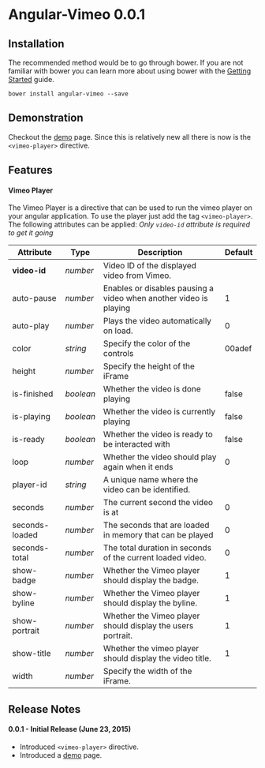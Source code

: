 # Angular-Vimeo 0.0.1

## Installation
The recommended method would be to go through bower. If you are not familiar
with bower you can learn more about using bower with the
[Getting Started](http://bower.io/#getting-started) guide.

```
bower install angular-vimeo --save
```

## Demonstration
Checkout the [demo](http://armenkesablyan.github.io/angular-vimeo) page.
Since this is relatively new all there is now is the `<vimeo-player>` directive.


## Features
#### Vimeo Player
The Vimeo Player is a directive that can be used to run the vimeo player on your
angular application. To use the player just add the tag `<vimeo-player>`. The
following attributes can be applied:
*Only `video-id` attribute is required to get it going*

| Attribute | Type | Description | Default |
| --------- | ---- | ----------- | ------- |
| **video-id** | _number_ | Video ID of the displayed video from Vimeo. | |
| auto-pause | _number_ | Enables or disables pausing a video when another video is playing | 1
| auto-play | _number_ | Plays the video automatically on load. | 0 |
| color | _string_ | Specify the color of the controls | 00adef |
| height | _number_ | Specify the height of the iFrame | |
| is-finished | _boolean_ | Whether the video is done playing | false
| is-playing | _boolean_ | Whether the video is currently playing | false
| is-ready | _boolean_ | Whether the video is ready to be interacted with | false
| loop | _number_ | Whether the video should play again when it ends | 0 |
| player-id | _string_ | A unique name where the video can be identified.
| seconds | _number_ | The current second the video is at | 0 |
| seconds-loaded | _number_ | The seconds that are loaded in memory that can be played | 0 |
| seconds-total | _number_ | The total duration in seconds of the current loaded video. | 0 |
| show-badge | _number_ | Whether the Vimeo player should display the badge. | 1 |
| show-byline | _number_ | Whether the Vimeo player should display the byline. | 1 |
| show-portrait | _number_ | Whether the Vimeo player should display the users portrait. | 1 |
| show-title | _number_ | Whether the vimeo player should display the video title. | 1 |
| width | _number_ | Specify the width of the iFrame. |  | No |

## Release Notes
#### 0.0.1 - Initial Release (June 23, 2015)
* Introduced `<vimeo-player>` directive.
* Introduced a [demo](http://armenkesablyan.github.io/angular-vimeo) page.
